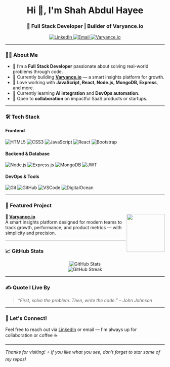 

<h1 align="center">Hi 👋, I'm Shah Abdul Hayee</h1>
<h3 align="center">🚀 Full Stack Developer | Builder of Varyance.io</h3>

<p align="center">
  <a href="https://www.linkedin.com/in/shah-abdul-hayee/" target="_blank">
    <img src="https://img.shields.io/badge/-LinkedIn-0A66C2?style=for-the-badge&logo=linkedin&logoColor=white" alt="LinkedIn">
  </a>
  <a href="mailto:your@email.com" target="_blank">
    <img src="https://img.shields.io/badge/-Email-D14836?style=for-the-badge&logo=gmail&logoColor=white" alt="Email">
  </a>
  <a href="https://varyance.io" target="_blank">
    <img src="https://img.shields.io/badge/-Varyance.io-000?style=for-the-badge&logo=react&logoColor=61DAFB" alt="Varyance.io">
  </a>
</p>

---

### 👨‍💻 About Me
- 🧠 I’m a **Full Stack Developer** passionate about solving real-world problems through code.  
- 💼 Currently building **[Varyance.io](https://varyance.io)** — a smart insights platform for growth.
- 🧱 Love working with **JavaScript, React, Node.js, MongoDB, Express**, and more.
- 🌱 Currently learning **AI integration** and **DevOps automation**.
- 🤝 Open to **collaboration** on impactful SaaS products or startups.

---

### 🛠️ Tech Stack

#### Frontend
![HTML5](https://img.shields.io/badge/-HTML5-E34F26?style=flat&logo=html5&logoColor=white)
![CSS3](https://img.shields.io/badge/-CSS3-1572B6?style=flat&logo=css3&logoColor=white)
![JavaScript](https://img.shields.io/badge/-JavaScript-F7DF1E?style=flat&logo=javascript&logoColor=black)
![React](https://img.shields.io/badge/-React-61DAFB?style=flat&logo=react&logoColor=black)
![Bootstrap](https://img.shields.io/badge/-Bootstrap-7952B3?style=flat&logo=bootstrap&logoColor=white)

#### Backend & Database
![Node.js](https://img.shields.io/badge/-Node.js-339933?style=flat&logo=node.js&logoColor=white)
![Express.js](https://img.shields.io/badge/-Express-000000?style=flat&logo=express&logoColor=white)
![MongoDB](https://img.shields.io/badge/-MongoDB-47A248?style=flat&logo=mongodb&logoColor=white)
![JWT](https://img.shields.io/badge/-JWT-000000?style=flat&logo=jsonwebtokens&logoColor=white)

#### DevOps & Tools
![Git](https://img.shields.io/badge/-Git-F05032?style=flat&logo=git&logoColor=white)
![GitHub](https://img.shields.io/badge/-GitHub-181717?style=flat&logo=github&logoColor=white)
![VSCode](https://img.shields.io/badge/-VSCode-007ACC?style=flat&logo=visual-studio-code&logoColor=white)
![DigitalOcean](https://img.shields.io/badge/-DigitalOcean-0080FF?style=flat&logo=digitalocean&logoColor=white)

---

### 🧩 Featured Project

<a href="https://varyance.io" target="_blank">
  <img align="right" src="https://varyance.io/logo.png" width="120" />
</a>

**🔗 [Varyance.io](https://varyance.io)**  
A smart insights platform designed for modern teams to track growth, performance, and product metrics — with simplicity and precision.

---

### 📈 GitHub Stats

<p align="center">
  <img src="https://github-readme-stats.vercel.app/api?username=AbdulHayee589&show_icons=true&theme=radical" alt="GitHub Stats" />
  <br/>
  <img src="https://github-readme-streak-stats.herokuapp.com/?user=AbdulHayee589&theme=radical" alt="GitHub Streak" />
</p>

---

### ✍️ Quote I Live By
> *“First, solve the problem. Then, write the code.” – John Johnson*

---

### 🙌 Let's Connect!
Feel free to reach out via [LinkedIn](https://www.linkedin.com/in/shah-abdul-hayee/) or email — I'm always up for collaboration or coffee ☕️

---

_Thanks for visiting! ⭐ If you like what you see, don't forget to star some of my repos!_

<!--
**AbdulHayee589/AbdulHayee589** is a ✨ _special_ ✨ repository because its `README.md` (this file) appears on your GitHub profile.

Here are some ideas to get you started:

- 🔭 I’m currently working on ...
- 🌱 I’m currently learning ...
- 👯 I’m looking to collaborate on ...
- 🤔 I’m looking for help with ...
- 💬 Ask me about ...
- 📫 How to reach me: ...
- 😄 Pronouns: ...
- ⚡ Fun fact: ...
-->
